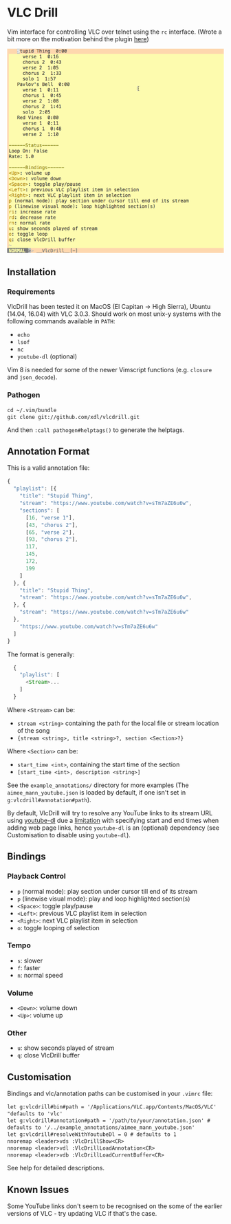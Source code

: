 # VLC Drill

Vim interface for controlling VLC over telnet using the `rc` interface. (Wrote a bit more on the motivation behind the plugin [here](https://xiaodi.li/projects/vlcdrill))

![Preview](assets/preview.gif)

## Installation

### Requirements

VlcDrill has been tested it on MacOS (El Capitan → High Sierra), Ubuntu (14.04, 16.04) with VLC 3.0.3. Should work on most unix-y systems with the following commands available in `PATH`:

* `echo`
* `lsof`
* `nc`
* `youtube-dl` (optional)

Vim 8 is needed for some of the newer Vimscript functions (e.g. `closure` and `json_decode`).

### Pathogen

    cd ~/.vim/bundle
    git clone git://github.com/xdl/vlcdrill.git

And then `:call pathogen#helptags()` to generate the helptags.

## Annotation Format

This is a valid annotation file:

```javascript
{
  "playlist": [{
    "title": "Stupid Thing",
    "stream": "https://www.youtube.com/watch?v=sTm7aZE6u6w",
    "sections": [
      [16, "verse 1"],
      [43, "chorus 2"],
      [65, "verse 2"],
      [93, "chorus 2"],
      117,
      145,
      172,
      199
    ]
  }, {
    "title": "Stupid Thing",
    "stream": "https://www.youtube.com/watch?v=sTm7aZE6u6w",
  }, {
    "stream": "https://www.youtube.com/watch?v=sTm7aZE6u6w"
  },
    "https://www.youtube.com/watch?v=sTm7aZE6u6w"
  ]
}
```

The format is generally:

```javascript
  {
    "playlist": [
      <Stream>...
    ]
  }
```

Where `<Stream>` can be:

* `stream <string>` containing the path for the local file or stream location of the song
* `{stream <string>, title <string>?, section <Section>?}` 

Where `<Section>` can be:

* `start_time <int>`, containing the start time of the section
* `[start_time <int>, description <string>]`

See the `example_annotations/` directory for more examples (The `aimee_mann_youtube.json` is loaded by default, if one isn't set in `g:vlcdrill#annotation#path`).

By default, VlcDrill will try to resolve any YouTube links to its stream URL using [youtube-dl](https://rg3.github.io/youtube-dl/) due a [limitation](https://forum.videolan.org/viewtopic.php?f=2&t=144882) with specifying start and end times when adding web page links, hence `youtube-dl` is an (optional) dependency (see Customisation to disable using `youtube-dl`).

## Bindings

### Playback Control

* `p` (normal mode): play section under cursor till end of its stream
* `p` (linewise visual mode): play and loop highlighted section(s)
* `<Space>`: toggle play/pause
* `<Left>`: previous VLC playlist item in selection
* `<Right>`: next VLC playlist item in selection
* `o`: toggle looping of selection

### Tempo

* `s`: slower
* `f`: faster
* `n`: normal speed

### Volume

* `<Down>`: volume down
* `<Up>`: volume up

### Other

* `u`: show seconds played of stream
* `q`: close VlcDrill buffer

## Customisation

Bindings and vlc/annotation paths can be customised in your `.vimrc` file:

    let g:vlcdrill#bin#path = '/Applications/VLC.app/Contents/MacOS/VLC' "defaults to 'vlc'
    let g:vlcdrill#annotation#path = '/path/to/your/annotation.json' # defaults to '/../example_annotations/aimee_mann_youtube.json'
    let g:vlcdrill#resolveWithYoutubeDl = 0 # defaults to 1
    nnoremap <leader>vds :VlcDrillShow<CR>
    nnoremap <leader>vdl :VlcDrillLoadAnnotation<CR>
    nnoremap <leader>vdb :VlcDrillLoadCurrentBuffer<CR>

See help for detailed descriptions.

## Known Issues

Some YouTube links don't seem to be recognised on the some of the earlier versions of VLC - try updating VLC if that's the case.
